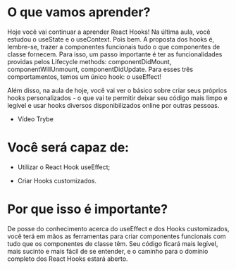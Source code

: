 # O que vamos aprender?
Hoje você vai continuar a aprender React Hooks! Na última aula, você estudou o useState e o useContext. Pois bem. A proposta dos hooks é, lembre-se, trazer a componentes funcionais tudo o que componentes de classe fornecem. Para isso, um passo importante é ter as funcionalidades providas pelos Lifecycle methods: componentDidMount, componentWillUnmount, componentDidUpdate. Para esses três comportamentos, temos um único hook: o useEffect!

Além disso, na aula de hoje, você vai ver o básico sobre criar seus próprios hooks personalizados - o que vai te permitir deixar seu código mais limpo e legível e usar hooks diversos disponibilizados online por outras pessoas.

- Vídeo Trybe

# Você será capaz de:
- Utilizar o React Hook useEffect;

- Criar Hooks customizados.

# Por que isso é importante?
De posse do conhecimento acerca do useEffect e dos Hooks customizados, você terá em mãos as ferramentas para criar componentes funcionais com tudo que os componentes de classe têm. Seu código ficará mais legível, mais sucinto e mais fácil de se entender, e o caminho para o domínio completo dos React Hooks estará aberto.